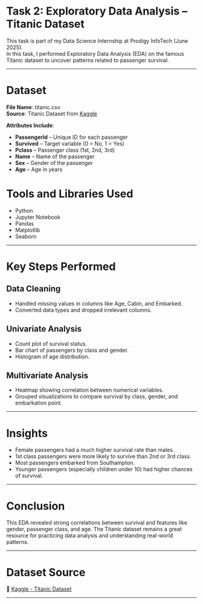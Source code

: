 # Task 2: Exploratory Data Analysis – Titanic Dataset

This task is part of my Data Science Internship at Prodigy InfoTech (June 2025).  
In this task, I performed Exploratory Data Analysis (EDA) on the famous Titanic dataset to uncover patterns related to passenger survival.

---

# Dataset 

**File Name**: titanic.csv  
**Source**: Titanic Dataset from [Kaggle](https://www.kaggle.com/competitions/titanic/data)  

**Attributes Include**:
- **PassengerId** – Unique ID for each passenger  
- **Survived** – Target variable (0 = No, 1 = Yes)  
- **Pclass** – Passenger class (1st, 2nd, 3rd)  
- **Name** – Name of the passenger  
- **Sex** – Gender of the passenger  
- **Age** – Age in years 

# Tools and Libraries Used

- Python  
- Jupyter Notebook  
- Pandas  
- Matplotlib  
- Seaborn

---

# Key Steps Performed

## Data Cleaning
- Handled missing values in columns like Age, Cabin, and Embarked.
- Converted data types and dropped irrelevant columns.

## Univariate Analysis
- Count plot of survival status.
- Bar chart of passengers by class and gender.
- Histogram of age distribution.

## Multivariate Analysis
- Heatmap showing correlation between numerical variables.
- Grouped visualizations to compare survival by class, gender, and embarkation point.

---

# Insights

- Female passengers had a much higher survival rate than males.
- 1st class passengers were more likely to survive than 2nd or 3rd class.
- Most passengers embarked from Southampton.
- Younger passengers (especially children under 10) had higher chances of survival.

---

# Conclusion

This EDA revealed strong correlations between survival and features like gender, passenger class, and age. The Titanic dataset remains a great resource for practicing data analysis and understanding real-world patterns.

---

# Dataset Source

🔗 [Kaggle - Titanic Dataset](https://www.kaggle.com/competitions/titanic/data)

---
